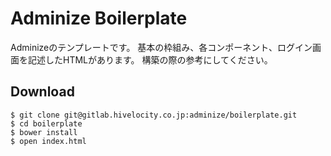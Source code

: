 # Adminize Boilerplate

Adminizeのテンプレートです。
基本の枠組み、各コンポーネント、ログイン画面を記述したHTMLがあります。
構築の際の参考にしてください。

## Download

```
$ git clone git@gitlab.hivelocity.co.jp:adminize/boilerplate.git
$ cd boilerplate
$ bower install
$ open index.html
```
